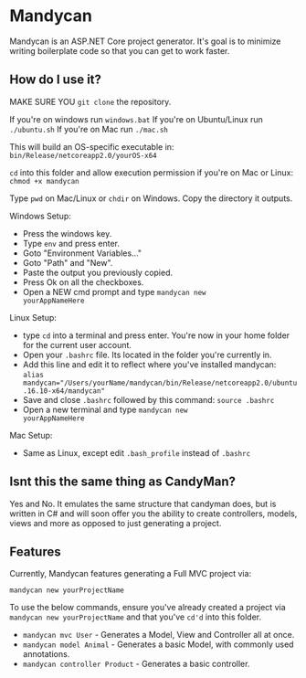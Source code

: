 # Mandycan

Mandycan is an ASP.NET Core project generator. It's goal is to minimize writing boilerplate code so that you can get to work faster.

## How do I use it?

MAKE SURE YOU <code>git clone</code> the repository.

If you're on windows run <code>windows.bat</code>
If you're on Ubuntu/Linux run <code>./ubuntu.sh</code>
If you're on Mac run <code>./mac.sh</code>

This will build an OS-specific executable in: <code>bin/Release/netcoreapp2.0/yourOS-x64</code>

<code>cd</code> into this folder and allow execution permission if you're on Mac or Linux: <code>chmod +x mandycan</code>

Type <code>pwd</code> on Mac/Linux or <code>chdir</code> on Windows. Copy the directory it outputs.

Windows Setup:

* Press the windows key.
* Type <code>env</code> and press enter.
* Goto "Environment Variables..."
* Goto "Path" and "New".
* Paste the output you previously copied.
* Press Ok on all the checkboxes.
* Open a NEW cmd prompt and type <code>mandycan new yourAppNameHere</code>

Linux Setup:

* type <code>cd</code> into a terminal and press enter. You're now in your home folder for the current user account.
* Open your <code>.bashrc</code> file. Its located in the folder you're currently in.
* Add this line and edit it to reflect where you've installed mandycan: <code>alias mandycan="/Users/yourName/mandycan/bin/Release/netcoreapp2.0/ubuntu.16.10-x64/mandycan"</code>
* Save and close <code>.bashrc</code> followed by this command: <code>source .bashrc</code>
* Open a new terminal and type <code>mandycan new yourAppNameHere</code>

Mac Setup:

* Same as Linux, except edit <code>.bash_profile</code> instead of <code>.bashrc</code>

## Isnt this the same thing as CandyMan?

Yes and No. It emulates the same structure that candyman does, but is written in C# and will soon offer you the ability to create controllers, models, views and more as opposed to just generating a project.

## Features

Currently, Mandycan features generating a Full MVC project via:

<code>mandycan new yourProjectName</code>

To use the below commands, ensure you've already created a project via <code>mandycan new yourProjectName</code> and that you've <code>cd'd</code> into this folder.

* <code>mandycan mvc User</code> - Generates a Model, View and Controller all at once.
* <code>mandycan model Animal</code> - Generates a basic Model, with commonly used annotations.
* <code>mandycan controller Product</code> - Generates a basic controller.
